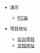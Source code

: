 * 演示
  * [PC端](http://whoiszxl.com)

* 项目地址
  * [后台项目](https://github.com/whoiszxl/BohemianRhapsody)
  * [文档地址](https://github.com/whoiszxl/xexchange-docs)
